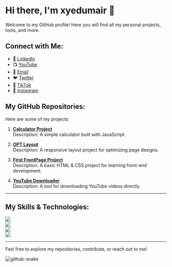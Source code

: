 # Hi there, I'm **xyedumair** 👋

Welcome to my GitHub profile! Here you will find all my personal projects, tools, and more.

## Connect with Me:
- 💼 [LinkedIn](https://www.linkedin.com/in/syedumair001/)
- 📺 [YouTube](https://www.youtube.com/@SuccessStrategies001)
- 📧 [Email](mailto:mianumairhayatkakakhel42@gmail.com)
- 🐦 [Twitter](https://twitter.com/syedumair001)
- 📱 [TikTok](https://www.tiktok.com/@syedumair001)
- 📸 [Instagram](https://www.instagram.com/syed_umair001/)

## My GitHub Repositories:
Here are some of my projects:

1. **[Calculator Project](https://github.com/XyedUmair/Calculater)**  
   Description: A simple calculator built with JavaScript.

2. **[OPT Layout](https://github.com/XyedUmair/OPTlayout)**  
   Description: A responsive layout project for optimizing page designs.

3. **[First FrontPage Project](https://github.com/XyedUmair/first-FrontPage-Project)**  
   Description: A basic HTML & CSS project for learning front-end development.

4. **[YouTube Downloader](https://github.com/XyedUmair/Youtubedownloader)**  
   Description: A tool for downloading YouTube videos directly.

---

## My Skills & Technologies:
![](https://img.shields.io/badge/JavaScript-000000?style=for-the-badge&logo=javascript&logoColor=F7DF1E)  
![](https://img.shields.io/badge/HTML5-000000?style=for-the-badge&logo=html5&logoColor=E34F26)  
![](https://img.shields.io/badge/CSS3-000000?style=for-the-badge&logo=css3&logoColor=1572B6)  
![](https://img.shields.io/badge/Python-000000?style=for-the-badge&logo=python&logoColor=FFD43B)

---

Feel free to explore my repositories, contribute, or reach out to me!

<picture>
  <source media="(prefers-color-scheme: dark)" srcset="https://raw.githubusercontent.com/tobiasmeyhoefer/tobiasmeyhoefer/output/github-snake-dark.svg" />
  <source media="(prefers-color-scheme: light)" srcset="https://raw.githubusercontent.com/tobiasmeyhoefer/tobiasmeyhoefer/output/github-snake.svg" />
  <img alt="github-snake" src="https://raw.githubusercontent.com/tobiasmeyhoefer/tobiasmeyhoefer/output/github-snake.svg" />
</picture>
